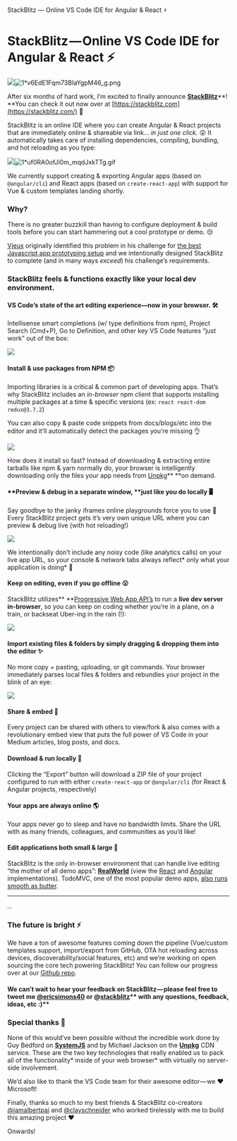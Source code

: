 StackBlitz — Online VS Code IDE for Angular & React ⚡

# StackBlitz — Online VS Code IDE for Angular & React ⚡

![](../_resources/4f8545f75ba4d3345b9d5ab27568eb4e.png)![1*v6EdE1Fqm73BIaYgpM46_g.png](../_resources/35affcb7c54a50cf7a2d6b9a9e59a4ee.png)

After six months of hard work, I’m excited to finally announce [**StackBlitz**](https://stackblitz.com/)**! **You can check it out now over at [https://stackblitz.com](https://stackblitz.com/) 🎉

StackBlitz is an online IDE where you can create Angular & React projects that are immediately online & shareable via link… *in just one click.* 😮 It automatically takes care of installing dependencies, compiling, bundling, and hot reloading as you type:

![](../_resources/5ea2f1c656cc03b4e9c874fe2c7212db.png)![1*uf0RA0ofJi0m_mqdJxkTTg.gif](../_resources/b9c78f78537e9e7f1cf1928cfd9a07b6.gif)

We currently support creating & exporting Angular apps (based on `@angular/cli`) and React apps (based on `create-react-app`) with support for Vue & custom templates landing shortly.

### Why?

There is no greater buzzkill than having to configure deployment & build tools before you can start hammering out a cool prototype or demo. 😒

[Vjeux](https://medium.com/@vjeux) originally identified this problem in his challenge for [the best Javascript app prototyping setup](http://blog.vjeux.com/2015/javascript/challenge-best-javascript-setup-for-quick-prototyping.html) and we intentionally designed StackBlitz to complete (and in many ways *exceed*) his challenge’s requirements.

### StackBlitz feels & functions exactly like your local dev environment.

#### VS Code’s state of the art editing experience—now in your browser. 🛠

Intellisense smart completions (w/ type definitions from npm), Project Search (Cmd+P), Go to Definition, and other key VS Code features “just work” out of the box:

![](../_resources/84e0e6469a6399786512f9c0ac0b00fb.png)

#### Install & use packages from NPM 📦

Importing libraries is a critical & common part of developing apps. That’s why StackBlitz includes an *in-browser* npm client that supports installing multiple packages at a time & specific versions (ex: `react react-dom redux@3.7.2`)

You can also copy & paste code snippets from docs/blogs/etc into the editor and it’ll automatically detect the packages you’re missing 👌

![](../_resources/84135fc43cbc27f01403928d63ce800a.png)

How does it install so fast? Instead of downloading & extracting entire tarballs like npm & yarn normally do, your browser is intelligently downloading only the files your app needs from [Unpkg](https://unpkg.com/#/)**  **on demand.

#### **Preview & debug in a separate window, **just like you do locally 🖥

Say goodbye to the janky iframes online playgrounds force you to use 👋 Every StackBlitz project gets it’s very own unique URL where you can preview & debug live (with hot reloading!)

![](../_resources/0fd77a350eee4b7ae58b653b4556a28b.png)

We intentionally don’t include any noisy code (like analytics calls) on your live app URL, so your console & network tabs always reflect* only what your application is doing* 🙌

#### Keep on editing, even if you go offline 😮

StackBlitz utilizes**  **[Progressive Web App API’s](https://developers.google.com/web/progressive-web-apps/) to run a **live dev server in-browser**, so you can keep on coding whether you’re in a plane, on a train, or backseat Uber-ing in the rain (!):

![](../_resources/3b39f6052d4373e06eaae7d213888f14.png)

#### Import existing files & folders by simply dragging & dropping them into the editor ✨

No more copy + pasting, uploading, or git commands. Your browser immediately parses local files & folders and rebundles your project in the blink of an eye:

![](../_resources/2ad3b359e43429fe82a2b32cd300c8bf.png)

#### Share & embed 👀

Every project can be shared with others to view/fork & also comes with a revolutionary embed view that puts the full power of VS Code in your Medium articles, blog posts, and docs.

#### Download & run locally 💾

Clicking the “Export” button will download a ZIP file of your project configured to run with either `create-react-app` or `@angular/cli` (for React & Angular projects, respectively)

#### Your apps are always online 🌎

Your apps never go to sleep and have no bandwidth limits. Share the URL with as many friends, colleagues, and communities as you’d like!

#### Edit applications both small & large 💪

StackBlitz is the only in-browser environment that can handle live editing “the mother of all demo apps”: [**RealWorld**](https://github.com/gothinkster/realworld) (view the [React](https://stackblitz.com/edit/react-redux-realworld) and [Angular](https://stackblitz.com/edit/angular-realworld) implementations). TodoMVC, one of the most popular demo apps, [also runs smooth as butter](https://stackblitz.com/edit/react-redux-todomvc).

* * *

*...*

### The future is bright ⚡️

We have a ton of awesome features coming down the pipeline (Vue/custom templates support, import/export from GitHub, OTA hot reloading across devices, discoverability/social features, etc) and we’re working on open sourcing the core tech powering StackBlitz! You can follow our progress over at our [Github repo](https://github.com/stackblitz/core).

#### **We can’t wait to hear your feedback on StackBlitz — please feel free to tweet me **[**@ericsimons40**](https://twitter.com/ericsimons40)** or @**[**stackblitz**](https://twitter.com/stackblitz)** with any questions, feedback, ideas, etc :)**

### Special thanks 🙏

None of this would’ve been possible without the incredible work done by Guy Bedford on [**SystemJS**](https://github.com/systemjs/systemjs) and by Michael Jackson on the [**Unpkg**](https://unpkg.com/#/) CDN service. These are the two key technologies that really enabled us to pack all of the functionality* inside of your web browser* with virtually no server-side involvement.

We’d also like to thank the VS Code team for their awesome editor — we ❤ Microsoft!

Finally, thanks so much to my best friends & StackBlitz co-creators [@iamalbertpai](https://twitter.com/iamalbertpai) and [@clayschneider](https://twitter.com/clayschneider) who worked tirelessly with me to build this amazing project ❤

Onwards!